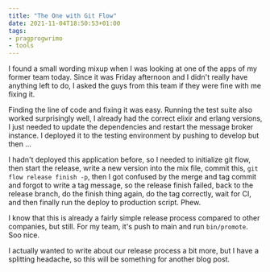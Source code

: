```yaml
---
title: "The One with Git Flow"
date: 2021-11-04T18:50:53+01:00
tags:
- pragprogwrimo
- tools
---
```


I found a small wording mixup when I was looking at one of the apps of my former team today. Since it was Friday afternoon and I didn't really have anything left to do, I asked the guys from this team if they were fine with me fixing it.

Finding the line of code and fixing it was easy. Running the test suite also worked surprisingly well, I already had the correct elixir and erlang versions, I just needed to update the dependencies and restart the message broker instance. I deployed it to the testing environment by pushing to develop but then ...

I hadn't deployed this application before, so I needed to initialize git flow, then start the release, write a new version into the mix file, commit this, `git flow release finish -p`, then I got confused by the merge and tag commit and forgot to write a tag message, so the release finish failed, back to the release branch, do the finish thing again, do the tag correctly, wait for CI, and then finally run the deploy to production script. Phew.

I know that this is already a fairly simple release process compared to other companies, but still. For my team, it's push to main and run `bin/promote`. Soo nice.

I actually wanted to write about our release process a bit more, but I have a splitting headache, so this will be something for another blog post.
